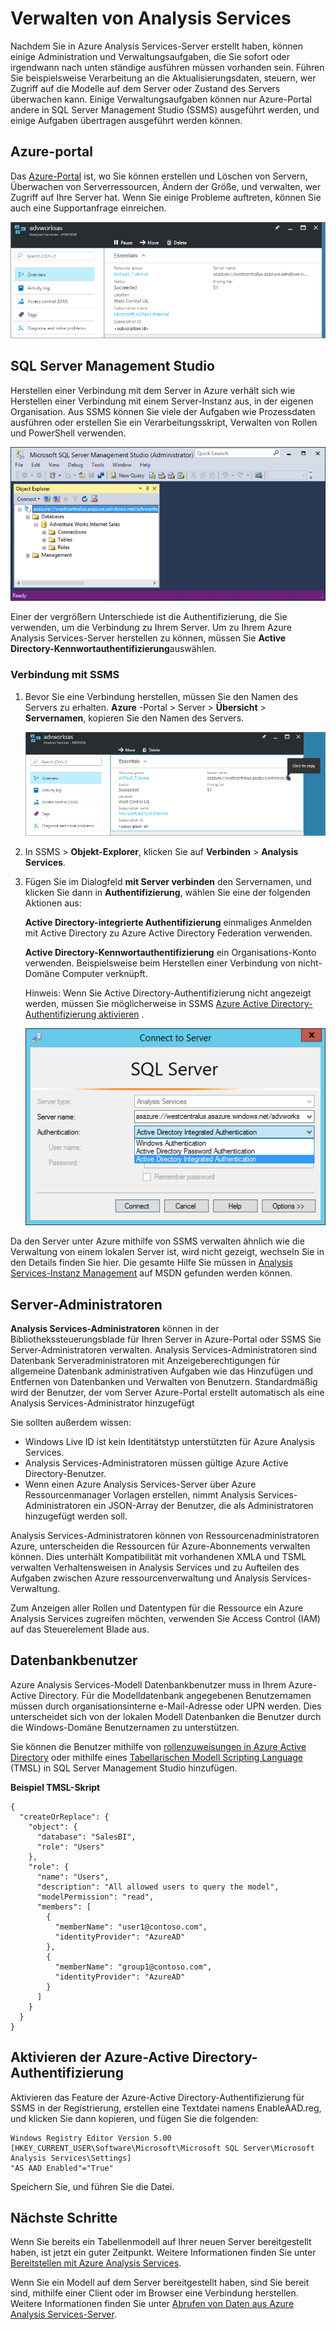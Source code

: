 <properties
   pageTitle="Verwalten von Azure Analysis Services | Microsoft Azure"
   description="Informationen Sie zum Verwalten von eines Analysis Services-Servers in Azure."
   services="analysis-services"
   documentationCenter=""
   authors="minewiskan"
   manager="erikre"
   editor=""
   tags=""/>
<tags
   ms.service="analysis-services"
   ms.devlang="NA"
   ms.topic="article"
   ms.tgt_pltfrm="NA"
   ms.workload="na"
   ms.date="10/24/2016"
   ms.author="owend"/>

# <a name="manage-analysis-services"></a>Verwalten von Analysis Services

Nachdem Sie in Azure Analysis Services-Server erstellt haben, können einige Administration und Verwaltungsaufgaben, die Sie sofort oder irgendwann nach unten ständige ausführen müssen vorhanden sein. Führen Sie beispielsweise Verarbeitung an die Aktualisierungsdaten, steuern, wer Zugriff auf die Modelle auf dem Server oder Zustand des Servers überwachen kann. Einige Verwaltungsaufgaben können nur Azure-Portal andere in SQL Server Management Studio (SSMS) ausgeführt werden, und einige Aufgaben übertragen ausgeführt werden können.

## <a name="azure-portal"></a>Azure-portal
Das [Azure-Portal](http://portal.azure.com/) ist, wo Sie können erstellen und Löschen von Servern, Überwachen von Serverressourcen, Ändern der Größe, und verwalten, wer Zugriff auf Ihre Server hat.  Wenn Sie einige Probleme auftreten, können Sie auch eine Supportanfrage einreichen.

![Abrufen von Servernamen in Azure](./media/analysis-services-manage/aas-manage-portal.png)

## <a name="sql-server-management-studio"></a>SQL Server Management Studio
Herstellen einer Verbindung mit dem Server in Azure verhält sich wie Herstellen einer Verbindung mit einem Server-Instanz aus, in der eigenen Organisation. Aus SSMS können Sie viele der Aufgaben wie Prozessdaten ausführen oder erstellen Sie ein Verarbeitungsskript, Verwalten von Rollen und PowerShell verwenden.

![SQL Server Management Studio](./media/analysis-services-manage/aas-manage-ssms.png)

 Einer der vergrößern Unterschiede ist die Authentifizierung, die Sie verwenden, um die Verbindung zu Ihrem Server. Um zu Ihrem Azure Analysis Services-Server herstellen zu können, müssen Sie **Active Directory-Kennwortauthentifizierung**auswählen.

### <a name="to-connect-with-ssms"></a>Verbindung mit SSMS
1. Bevor Sie eine Verbindung herstellen, müssen Sie den Namen des Servers zu erhalten. **Azure** -Portal > Server > **Übersicht** > **Servernamen**, kopieren Sie den Namen des Servers.

    ![Abrufen von Servernamen in Azure](./media/analysis-services-deploy/aas-deploy-get-server-name.png)

2. In SSMS > **Objekt-Explorer**, klicken Sie auf **Verbinden** > **Analysis Services**.

3. Fügen Sie im Dialogfeld **mit Server verbinden** den Servernamen, und klicken Sie dann in **Authentifizierung**, wählen Sie eine der folgenden Aktionen aus:

    **Active Directory-integrierte Authentifizierung** einmaliges Anmelden mit Active Directory zu Azure Active Directory Federation verwenden.

    **Active Directory-Kennwortauthentifizierung** ein Organisations-Konto verwenden. Beispielsweise beim Herstellen einer Verbindung von nicht-Domäne Computer verknüpft.

    Hinweis: Wenn Sie Active Directory-Authentifizierung nicht angezeigt werden, müssen Sie möglicherweise in SSMS [Azure Active Directory-Authentifizierung aktivieren](#enable-azure-active-directory-authentication) .

    ![In SSMS verbinden](./media/analysis-services-manage/aas-manage-connect-ssms.png)

Da den Server unter Azure mithilfe von SSMS verwalten ähnlich wie die Verwaltung von einem lokalen Server ist, wird nicht gezeigt, wechseln Sie in den Details finden Sie hier. Die gesamte Hilfe Sie müssen in [Analysis Services-Instanz Management](https://msdn.microsoft.com/library/hh230806.aspx) auf MSDN gefunden werden können.

## <a name="server-administrators"></a>Server-Administratoren
**Analysis Services-Administratoren** können in der Bibliothekssteuerungsblade für Ihren Server in Azure-Portal oder SSMS Sie Server-Administratoren verwalten. Analysis Services-Administratoren sind Datenbank Serveradministratoren mit Anzeigeberechtigungen für allgemeine Datenbank administrativen Aufgaben wie das Hinzufügen und Entfernen von Datenbanken und Verwalten von Benutzern. Standardmäßig wird der Benutzer, der vom Server Azure-Portal erstellt automatisch als eine Analysis Services-Administrator hinzugefügt

Sie sollten außerdem wissen:

-   Windows Live ID ist kein Identitätstyp unterstützten für Azure Analysis Services.  
-   Analysis Services-Administratoren müssen gültige Azure Active Directory-Benutzer.
-   Wenn einen Azure Analysis Services-Server über Azure Ressourcenmanager Vorlagen erstellen, nimmt Analysis Services-Administratoren ein JSON-Array der Benutzer, die als Administratoren hinzugefügt werden soll.

Analysis Services-Administratoren können von Ressourcenadministratoren Azure, unterscheiden die Ressourcen für Azure-Abonnements verwalten können. Dies unterhält Kompatibilität mit vorhandenen XMLA und TSML verwalten Verhaltensweisen in Analysis Services und zu Aufteilen des Aufgaben zwischen Azure ressourcenverwaltung und Analysis Services-Verwaltung.

Zum Anzeigen aller Rollen und Datentypen für die Ressource ein Azure Analysis Services zugreifen möchten, verwenden Sie Access Control (IAM) auf das Steuerelement Blade aus.

## <a name="database-users"></a>Datenbankbenutzer
Azure Analysis Services-Modell Datenbankbenutzer muss in Ihrem Azure-Active Directory. Für die Modelldatenbank angegebenen Benutzernamen müssen durch organisationsinterne e-Mail-Adresse oder UPN werden. Dies unterscheidet sich von der lokalen Modell Datenbanken die Benutzer durch die Windows-Domäne Benutzernamen zu unterstützen.

Sie können die Benutzer mithilfe von [rollenzuweisungen in Azure Active Directory](../active-directory/role-based-access-control-configure.md) oder mithilfe eines [Tabellarischen Modell Scripting Language](https://msdn.microsoft.com/library/mt614797.aspx) (TMSL) in SQL Server Management Studio hinzufügen.

**Beispiel TMSL-Skript**

```
{
  "createOrReplace": {
    "object": {
      "database": "SalesBI",
      "role": "Users"
    },
    "role": {
      "name": "Users",
      "description": "All allowed users to query the model",
      "modelPermission": "read",
      "members": [
        {
          "memberName": "user1@contoso.com",
          "identityProvider": "AzureAD"
        },
        {
          "memberName": "group1@contoso.com",
          "identityProvider": "AzureAD"
        }
      ]
    }
  }
}
```

## <a name="enable-azure-active-directory-authentication"></a>Aktivieren der Azure-Active Directory-Authentifizierung
Aktivieren das Feature der Azure-Active Directory-Authentifizierung für SSMS in der Registrierung, erstellen eine Textdatei namens EnableAAD.reg, und klicken Sie dann kopieren, und fügen Sie die folgenden:


```
Windows Registry Editor Version 5.00
[HKEY_CURRENT_USER\Software\Microsoft\Microsoft SQL Server\Microsoft Analysis Services\Settings]
"AS AAD Enabled"="True"
```

Speichern Sie, und führen Sie die Datei.



## <a name="next-steps"></a>Nächste Schritte
Wenn Sie bereits ein Tabellenmodell auf Ihrer neuen Server bereitgestellt haben, ist jetzt ein guter Zeitpunkt. Weitere Informationen finden Sie unter [Bereitstellen mit Azure Analysis Services](analysis-services-deploy.md).

Wenn Sie ein Modell auf dem Server bereitgestellt haben, sind Sie bereit sind, mithilfe einer Client oder im Browser eine Verbindung herstellen. Weitere Informationen finden Sie unter [Abrufen von Daten aus Azure Analysis Services-Server](analysis-services-connect.md).
